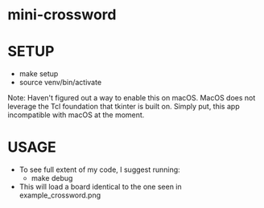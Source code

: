 # mini-crossword

# SETUP
* make setup
* source venv/bin/activate

Note: Haven't figured out a way to enable this on macOS. MacOS does not leverage the Tcl foundation that tkinter is built on.
Simply put, this app incompatible with macOS at the moment.

# USAGE
* To see full extent of my code, I suggest running: 
   * make debug
* This will load a board identical to the one seen in example_crossword.png
